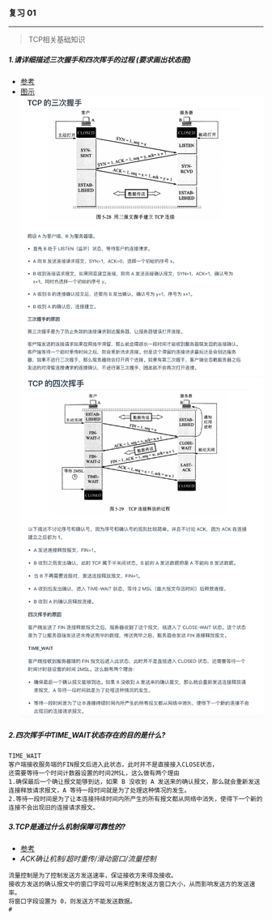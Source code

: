 ### 复习 01
***

>TCP相关基础知识

##### 1.请详细描述三次握手和四次挥手的过程 (要求画出状态图)
- [参考](http://www.cyc2018.xyz/%E8%AE%A1%E7%AE%97%E6%9C%BA%E5%9F%BA%E7%A1%80/%E7%BD%91%E7%BB%9C%E5%9F%BA%E7%A1%80/%E8%AE%A1%E7%AE%97%E6%9C%BA%E7%BD%91%E7%BB%9C%20-%20%E4%BC%A0%E8%BE%93%E5%B1%82.html#tcp-%E7%9A%84%E4%B8%89%E6%AC%A1%E6%8F%A1%E6%89%8B)
- [图示](https://app.diagrams.net/#G1HjbGX1G1zT_fIA3kyNe8XcCMR068_fUX)
 ![TCP三次握手](./pic/tcp3.png)
 ![TCP四次挥手](./pic/tcp4.png)
 
##### 2.四次挥手中TIME_WAIT状态存在的目的是什么?
```text
TIME_WAIT
客户端接收服务端的FIN报文后进入此状态，此时并不是直接接入CLOSE状态，
还需要等待一个时间计数器设置的时间2MSL，这么做有两个理由
1.确保最后一个确让报文能够到达，如果 B 没收到 A 发送来的确认报文，那么就会重新发送连接释放请求报文，A 等待一段时间就是为了处理这种情况的发生。
2.等待一段时间是为了让本连接持续时间内所产生的所有报文都从网络中消失，使得下一个新的连接不会出现旧的连接请求报文。
```

##### 3.TCP是通过什么机制保障可靠性的?
- [参考](http://www.cyc2018.xyz/%E8%AE%A1%E7%AE%97%E6%9C%BA%E5%9F%BA%E7%A1%80/%E7%BD%91%E7%BB%9C%E5%9F%BA%E7%A1%80/%E8%AE%A1%E7%AE%97%E6%9C%BA%E7%BD%91%E7%BB%9C%20-%20%E4%BC%A0%E8%BE%93%E5%B1%82.html#tcp-%E5%8F%AF%E9%9D%A0%E4%BC%A0%E8%BE%93)
- *ACK确让机制/超时重传/滑动窗口/流量控制*
```text
流量控制是为了控制发送方发送速率，保证接收方来得及接收。
接收方发送的确认报文中的窗口字段可以用来控制发送方窗口大小，从而影响发送方的发送速率。
将窗口字段设置为 0，则发送方不能发送数据。
#
```